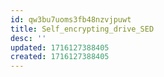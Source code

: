 ```yaml
---
id: qw3bu7uoms3fb48nzvjpuwt
title: Self_encrypting_drive_SED
desc: ''
updated: 1716127388405
created: 1716127388405
---
```

